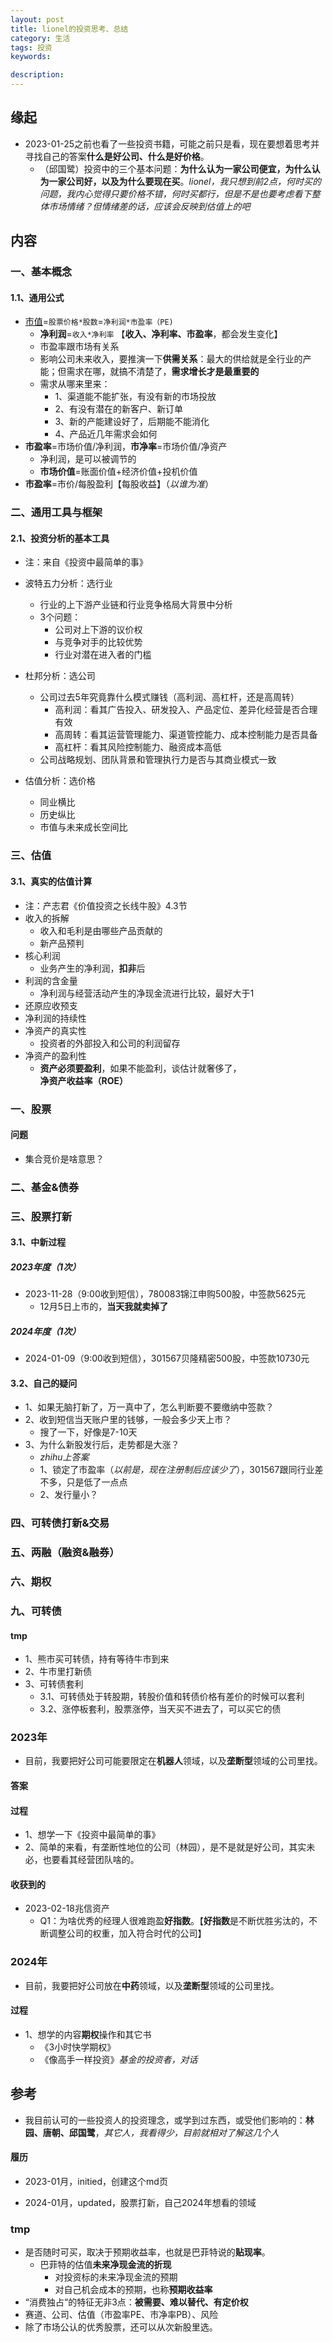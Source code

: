 ```yaml
---
layout: post  
title: lionel的投资思考、总结   
category: 生活     
tags: 投资     
keywords:   

description:   
---  
```


##  缘起
+ 2023-01-25之前也看了一些投资书籍，可能之前只是看，现在要想着思考并寻找自己的答案**什么是好公司、什么是好价格**。
  + （邱国鹭）投资中的三个基本问题：**为什么认为一家公司便宜，为什么认为一家公司好，以及为什么要现在买**。*lionel，我只想到前2点，何时买的问题，我内心觉得只要价格不错，何时买都行，但是不是也要考虑看下整体市场情绪？但情绪差的话，应该会反映到估值上的吧*

##  内容

### 一、基本概念

#### 1.1、通用公式

+ [市值](合理估值，一个很重要的公式：市值=股票价格*股数=净利润*市盈率（PE）)=`股票价格*股数`=`净利润*市盈率（PE)`
  + **净利润**=`收入*净利率` 【**收入、净利率、市盈率**，都会发生变化】
  + 市盈率跟市场有关系
  + 影响公司未来收入，要推演一下**供需关系**：最大的供给就是全行业的产能；但需求在哪，就搞不清楚了，**需求增长才是最重要的**
  + 需求从哪来里来：
    + 1、渠道能不能扩张，有没有新的市场投放
    + 2、有没有潜在的新客户、新订单
    + 3、新的产能建设好了，后期能不能消化
    + 4、产品近几年需求会如何
+ **市盈率**=市场价值/净利润，**市净率**=市场价值/净资产
  + 净利润，是可以被调节的
  + **市场价值**=账面价值+经济价值+投机价值
+ **市盈率**=市价/每股盈利【每股收益】（*以谁为准*）

### 二、通用工具与框架

#### 2.1、投资分析的基本工具

+ 注：来自《投资中最简单的事》

+ 波特五力分析：选行业
  + 行业的上下游产业链和行业竞争格局大背景中分析
  + 3个问题：
    + 公司对上下游的议价权
    + 与竞争对手的比较优势
    + 行业对潜在进入者的门槛
+ 杜邦分析：选公司
  + 公司过去5年究竟靠什么模式赚钱（高利润、高杠杆，还是高周转）
    + 高利润：看其广告投入、研发投入、产品定位、差异化经营是否合理有效
    + 高周转：看其运营管理能力、渠道管控能力、成本控制能力是否具备
    + 高杠杆：看其风险控制能力、融资成本高低
  + 公司战略规划、团队背景和管理执行力是否与其商业模式一致
+ 估值分析：选价格
  + 同业横比
  + 历史纵比
  + 市值与未来成长空间比

### 三、估值

#### 3.1、真实的估值计算

+ 注：产志君《价值投资之长线牛股》4.3节
+ 收入的拆解
  + 收入和毛利是由哪些产品贡献的
  + 新产品预判
+ 核心利润
  + 业务产生的净利润，**扣非**后
+ 利润的含金量
  + 净利润与经营活动产生的净现金流进行比较，最好大于1
+ 还原应收预支
+ 净利润的持续性
+ 净资产的真实性
  + 投资者的外部投入和公司的利润留存
+ 净资产的盈利性
  + **资产必须要盈利**，如果不能盈利，谈估计就奢侈了，**净资产收益率（ROE）**

### 一、股票

#### 问题

+ 集合竞价是啥意思？

### 二、基金&债券

### 三、股票打新

#### 3.1、中新过程

##### 2023年度（1次）

+ 2023-11-28（9:00收到短信），780083锦江申购500股，中签款5625元
  + 12月5日上市的，**当天我就卖掉了**

##### 2024年度（1次）

+ 2024-01-09（9:00收到短信），301567贝隆精密500股，中签款10730元

#### 3.2、自己的疑问

+ 1、如果无脑打新了，万一真中了，怎么判断要不要缴纳中签款？
+ 2、收到短信当天账户里的钱够，一般会多少天上市？
  + 搜了一下，好像是7-10天
+ 3、为什么新股发行后，走势都是大涨？
  + *zhihu上答案*
  + 1、锁定了市盈率（*以前是，现在注册制后应该少了*），301567跟同行业差不多，只是低了一点点
  + 2、发行量小？

### 四、可转债打新&交易

### 五、两融（融资&融券）

### 六、期权



### 九、可转债

#### tmp

+ 1、熊市买可转债，持有等待牛市到来
+ 2、牛市里打新债
+ 3、可转债套利
  + 3.1、可转债处于转股期，转股价值和转债价格有差价的时候可以套利
  + 3.2、涨停板套利，股票涨停，当天买不进去了，可以买它的债

###  2023年

+ 目前，我要把好公司可能要限定在**机器人**领域，以及**垄断型**领域的公司里找。

#### 答案

#### 过程

+ 1、想学一下《投资中最简单的事》
+ 2、简单的来看，有垄断性地位的公司（林园），是不是就是好公司，其实未必，也要看其经营团队啥的。

#### 收获到的

+ 2023-02-18兆信资产
  + Q1：为啥优秀的经理人很难跑盈**好指数**。【**好指数**是不断优胜劣汰的，不断调整公司的权重，加入符合时代的公司】

### 2024年

+ 目前，我要把好公司放在**中药**领域，以及**垄断型**领域的公司里找。

#### 过程

+ 1、想学的内容**期权**操作和其它书
  + 《3小时快学期权》
  + 《像高手一样投资》*基金的投资者，对话*


##  参考
+ 我目前认可的一些投资人的投资理念，或学到过东西，或受他们影响的：**林园、唐朝、邱国鹭**，*其它人，我看得少，目前就相对了解这几个人*

#### 履历

+ 2023-01月，initied，创建这个md页

+ 2024-01月，updated，股票打新，自己2024年想看的领域

### tmp

+ 是否随时可买，取决于预期收益率，也就是巴菲特说的**贴现率**。
  + 巴菲特的估值**未来净现金流的折现**
    + 对投资标的未来净现金流的预期
    + 对自己机会成本的预期，也称**预期收益率**
+ “消费独占“的特征无非3点：**被需要、难以替代、有定价权**
+ 赛道、公司、估值（市盈率PE、市净率PB）、风险
+ 除了市场公认的优秀股票，还可以从次新股里选。